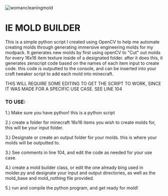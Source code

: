 ![womancleaningmold](https://github.com/darklysteamgear/moldBuilder/assets/61528531/26edc0ca-7fdc-4e9a-815d-e2153ce73834)
# IE MOLD BUILDER

This is a simple python script I created using OpenCV to help me automate creating molds through generating immersive engineering molds for my modpack. It generates new molds by first using openCV to "Cut" out molds for every 16x16 item texture inside of a designated folder. after it does this, it generates zenscript code based on the names of each item input to create code. this code is outputted to the console, and can be inserted into your craft tweaker script to add each mold into minecraft.

THIS WILL REQUIRE SOME EDITING TO GET THE SCRIPT TO WORK, SINCE IT WAS MADE FOR A SPECIFIC USE CASE. SEE LINE 104

### TO USE:
1.) Make sure you have python! this is a python script

2.) create a folder for minecraft 16x16 items you wish to create molds for, this will be your input folder.

3.) Designate or create an output folder for your molds. this is where your molds will be outputted to.

3.) See comments in line 104, and edit the code as needed for your use case.

4.) create a mold builder class, or edit the one already bing used in molder.py and designate your input and output directories, as well as the mold_base and mold_nothing file provided.

5.) run and compile the python program, and get ready for mold!
